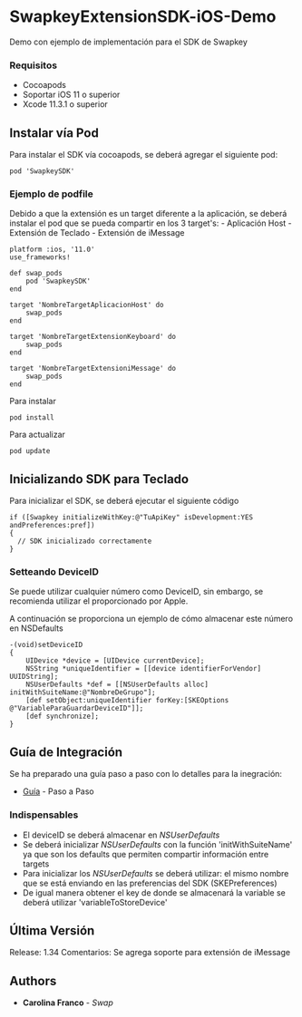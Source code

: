 # SwapkeyExtensionSDK-iOS-Demo

Demo con ejemplo de implementación para el SDK de Swapkey

### Requisitos

- Cocoapods 
- Soportar iOS 11 o superior
- Xcode 11.3.1 o superior

## Instalar vía Pod

Para instalar el SDK vía cocoapods, se deberá agregar el siguiente pod:
```
pod 'SwapkeySDK' 
```

### Ejemplo de podfile

Debido a que la extensión es un target diferente a la aplicación, se deberá instalar el pod que se pueda compartir en los 3 target's:
    - Aplicación Host
    - Extensión de Teclado
    - Extensión de iMessage

```
platform :ios, '11.0'
use_frameworks!

def swap_pods
	pod 'SwapkeySDK'
end

target 'NombreTargetAplicacionHost' do
    swap_pods
end

target 'NombreTargetExtensionKeyboard' do
    swap_pods
end

target 'NombreTargetExtensioniMessage' do
    swap_pods
end
```

Para instalar

```
pod install
```

Para actualizar

```
pod update
```


## Inicializando SDK para Teclado

Para inicializar el SDK, se deberá ejecutar el siguiente código

```
if ([Swapkey initializeWithKey:@"TuApiKey" isDevelopment:YES andPreferences:pref])
{
  // SDK inicializado correctamente
}
```

### Setteando DeviceID

Se puede utilizar cualquier número como DeviceID, sin embargo, se recomienda utilizar el proporcionado por Apple.

A continuación se proporciona un ejemplo de cómo almacenar este número en NSDefaults

```
-(void)setDeviceID
{
    UIDevice *device = [UIDevice currentDevice];
    NSString *uniqueIdentifier = [[device identifierForVendor] UUIDString];
    NSUserDefaults *def = [[NSUserDefaults alloc] initWithSuiteName:@"NombreDeGrupo"];
    [def setObject:uniqueIdentifier forKey:[SKEOptions @"VariableParaGuardarDeviceID"]];
    [def synchronize];
}
```

## Guía de Integración

Se ha preparado una guía paso a paso con lo detalles para la inegración:

* [Guía](https://swapme.mx/swapkey_sdk/) - Paso a Paso

### Indispensables

- El deviceID se deberá almacenar en *NSUserDefaults*
- Se deberá inicializar *NSUserDefaults* con la función 'initWithSuiteName' ya que son los defaults que permiten compartir información entre targets
- Para inicializar los *NSUserDefaults* se deberá utilizar: el mismo nombre que se está enviando en las preferencias del SDK (SKEPreferences)
- De igual manera obtener el key de donde se almacenará la variable se deberá utilizar  'variableToStoreDevice'

##  Última Versión

Release: 1.34
Comentarios: Se agrega soporte para extensión de iMessage

## Authors

* **Carolina Franco** - *Swap*

